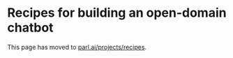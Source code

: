 # Recipes for building an open-domain chatbot

This page has moved to [parl.ai/projects/recipes](http://parl.ai/projects/recipes).
